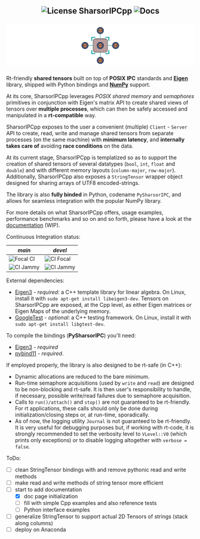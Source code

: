 <h2 align="center" style="text-decoration: none;"> <img src="https://img.shields.io/badge/License-GPLv2-purple.svg" alt="License"> SharsorIPCpp <img src="https://img.shields.io/badge/Docs-WIP-yellow" alt="Docs">

![icon.svg](docs/sphinx/source/_static/icon.svg)

</h2>

<!-- ![GitHub-Mark-Light](docs/icon-light.svg#gh-dark-mode-only)![GitHub-Mark-Dark](docs/icon-dark.svg#gh-light-mode-only) -->
Rt-friendly **shared tensors** built on top of **POSIX IPC** standards and [**Eigen**](https://eigen.tuxfamily.org/index.php?title=Main_Page) library, shipped with Python bindings and [**NumPy**](https://numpy.org/) support.

At its core, SharsorIPCpp leverages *POSIX* *shared memory* and *semaphores* primitives in conjunction with Eigen's matrix API to create shared views of tensors over **multiple processes**, which can then be safely accessed and manipulated in a **rt-compatible** way. 

SharsorIPCpp exposes to the user a convenient (multiple) `Client` - `Server` API to create, read, write and manage shared tensors from separate processes (on the same machine) with **minimum latency**, and **internally takes care of** avoiding **race conditions** on the data.

At its current stage, SharsorIPCpp is templatized so as to support the creation of shared tensors of several datatypes (`bool`, `int`, `float` and `double`) and with different memory layouts (`column-major`, `row-major`). Additionally, SharsorIPCpp also exposes a `StringTensor` wrapper object designed for sharing arrays of UTF8 encoded-strings.

The library is also **fully binded** in Python, codename `PySharsorIPC`, and allows for seamless integration with the popular NumPy library.

For more details on what SharsorIPCpp offers, usage examples, performance benchmarks and so on and so forth, please have a look at the [documentation](https://andrepatri.github.io/SharsorIPCpp/v0.1.0/index.html) (WIP).

Continuous Integration status:
<center>

| *main* | *devel* |
|----------|----------|
| <img src="https://github.com/AndrePatri/SharsorIPCpp/actions/workflows/focal_CI_build_main.yml/badge.svg" alt="Focal CI">  | <img src="https://github.com/AndrePatri/SharsorIPCpp/actions/workflows/focal_CI_build_devel.yml/badge.svg" alt="CI Focal">  | 
| <img src="https://github.com/AndrePatri/SharsorIPCpp/actions/workflows/jammy_CI_build_main.yml/badge.svg" alt="CI Jammy">  | <img src="https://github.com/AndrePatri/SharsorIPCpp/actions/workflows/jammy_CI_build_devel.yml/badge.svg" alt="CI Jammy">  |

</center>

External dependencies: 
- [Eigen3](https://eigen.tuxfamily.org/index.php?title=Main_Page) - *required*: a C++ template library for linear algebra. On Linux, install it with ```sudo apt-get install libeigen3-dev```. Tensors on SharsorIPCpp are exposed, at the Cpp level, as either Eigen matrices or Eigen Maps of the underlying memory.
- [GoogleTest](https://github.com/google/googletest) - *optional*: a C++ testing framework. On Linux, install it with ```sudo apt-get install libgtest-dev```.
<!-- - **Real-time library** (rt) - *required*: ```sudo apt-get install librt-dev```
- **pthread** - *required*: the POSIX Threads library. On Linux, install it with ```sudo apt-get install libpthread-stubs0-dev``` -->

To compile the bindings (**PySharsorIPC**) you'll need: 
- [Eigen3](https://eigen.tuxfamily.org/index.php?title=Main_Page) - *required*
- [pybind11](https://github.com/pybind/pybind11) - *required*. 

<!-- Run-time dependencies for the bindings:
- **linux-vdso**
- **librt**
- **libstdc++**
- **libgcc**
- **libc**
- **libpthread**
- **libm** -->

If employed properly, the library is also designed to be rt-safe (in C++):
- Dynamic allocations are reduced to the bare minimum.
- Run-time semaphore acquisitions (used by `write` and `read`) are designed to be non-blocking and rt-safe. It is then user's responsibility to handle, if necessary, possible write/read failures due to semaphore acquisition.
- Calls to `run()/attach()` and `stop()` are not guaranteed to be rt-friendly. For rt applications, these calls should only be done during initialization/closing steps or, at run-time, sporadically.
- As of now, the logging utility `Journal` is not guaranteed to be rt-friendly. It is very useful for debugging purposes but, if working with rt-code, it is strongly recommended to set the verbosity level to `VLevel::V0` (which prints only exceptions) or to disable logging altogether with `verbose = false`.

ToDo:
- [ ] clean StringTensor bindings with and remove pythonic read and write methods
- [ ] make read and write methods of string tensor more efficient
- [ ] start to add documentation
  - [x] doc page initialization
  - [ ] fill with simple Cpp examples and also reference tests
  - [ ] Python interface examples
- [ ] generalize StringTensor to support actual 2D Tensors of strings (stack along columns)
- [ ] deploy on Anaconda 
